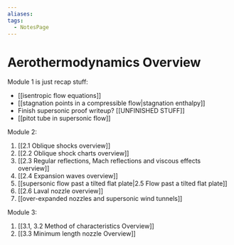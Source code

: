 ```yaml
---
aliases: 
tags:
  - NotesPage
---
```


# Aerothermodynamics Overview

Module 1 is just recap stuff:
- [[isentropic flow equations]]
- [[stagnation points in a compressible flow|stagnation enthalpy]]
- Finish supersonic proof writeup? [[UNFINISHED STUFF]]
- [[pitot tube in supersonic flow]]

Module 2:
1) [[2.1 Oblique shocks overview]]
2) [[2.2 Oblique shock charts overview]]
3) [[2.3 Regular reflections, Mach reflections and viscous effects overview]]
4) [[2.4 Expansion waves overview]]
5) [[supersonic flow past a tilted flat plate|2.5 Flow past a tilted flat plate]]
6) [[2.6 Laval nozzle overview]]
7) [[over-expanded nozzles and supersonic wind tunnels]]

Module 3:
1) [[3.1, 3.2 Method of characteristics Overview]]
2) [[3.3 Minimum length nozzle Overview]]
